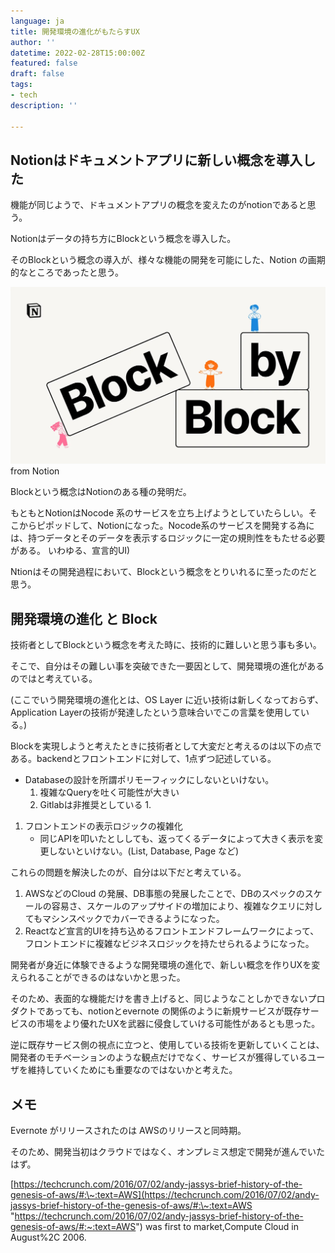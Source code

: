 ```yaml
---
language: ja
title: 開発環境の進化がもたらすUX
author: ''
datetime: 2022-02-28T15:00:00Z
featured: false
draft: false
tags:
- tech
description: ''

---
```

## Notionはドキュメントアプリに新しい概念を導入した

機能が同じようで、ドキュメントアプリの概念を変えたのがnotionであると思う。

Notionはデータの持ち方にBlockという概念を導入した。

そのBlockという概念の導入が、様々な機能の開発を可能にした、Notion の画期的なところであったと思う。

![](/public/assets/images/contents/2022-12-03-block-by-block.webp)from Notion

Blockという概念はNotionのある種の発明だ。

もともとNotionはNocode 系のサービスを立ち上げようとしていたらしい。そこからピポッドして、Notionになった。Nocode系のサービスを開発する為には、持つデータとそのデータを表示するロジックに一定の規則性をもたせる必要がある。 いわゆる、宣言的UI)

Ntionはその開発過程において、Blockという概念をとりいれるに至ったのだと思う。

## 開発環境の進化 と Block

技術者としてBlockという概念を考えた時に、技術的に難しいと思う事も多い。

そこで、自分はその難しい事を突破できた一要因として、開発環境の進化があるのではと考えている。

(ここでいう開発環境の進化とは、OS Layer に近い技術は新しくなっておらず、Application Layerの技術が発達したという意味合いでこの言葉を使用している。)

Blockを実現しようと考えたときに技術者として大変だと考えるのは以下の点である。backendとフロントエンドに対して、1点ずつ記述している。

* Databaseの設計を所謂ポリモーフィックにしないといけない。
  1. 複雑なQueryを吐く可能性が大きい
  2. Gitlabは非推奨としている 1.

1. フロントエンドの表示ロジックの複雑化
   * 同じAPIを叩いたとししても、返ってくるデータによって大きく表示を変更しないといけない。(List, Database, Page など)

これらの問題を解決したのが、自分は以下だと考えている。

1. AWSなどのCloud の発展、DB事態の発展したことで、DBのスペックのスケールの容易さ、スケールのアップサイドの増加により、複雑なクエリに対してもマシンスペックでカバーできるようになった。
2. Reactなど宣言的UIを持ち込めるフロントエンドフレームワークによって、フロントエンドに複雑なビジネスロジックを持たせられるようになった。

開発者が身近に体験できるような開発環境の進化で、新しい概念を作りUXを変えられることができるのはないかと思った。

そのため、表面的な機能だけを書き上げると、同じようなことしかできないプロダクトであっても、notionとevernote の関係のように新規サービスが既存サービスの市場をより優れたUXを武器に侵食していける可能性があるとも思った。

逆に既存サービス側の視点に立つと、使用している技術を更新していくことは、開発者のモチベーションのような観点だけでなく、サービスが獲得しているユーザを維持していくためにも重要なのではないかと考えた。

## メモ

Evernote がリリースされたのは AWSのリリースと同時期。

そのため、開発当初はクラウドではなく、オンプレミス想定で開発が進んでいたはず。

[https://techcrunch.com/2016/07/02/andy-jassys-brief-history-of-the-genesis-of-aws/#:\~:text=AWS](https://techcrunch.com/2016/07/02/andy-jassys-brief-history-of-the-genesis-of-aws/#:\~:text=AWS "https://techcrunch.com/2016/07/02/andy-jassys-brief-history-of-the-genesis-of-aws/#:~:text=AWS") was first to market,Compute Cloud in August%2C 2006.
